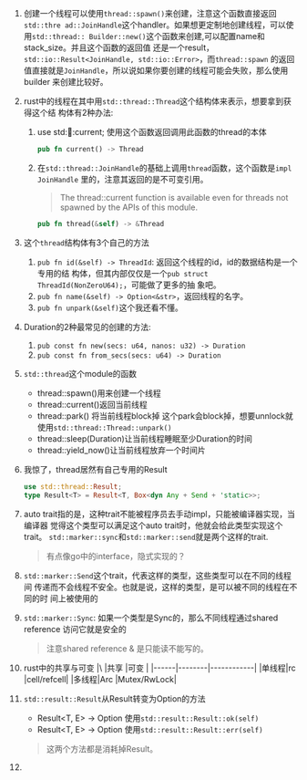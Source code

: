 1. 创建一个线程可以使用`thread::spawn()`来创建，注意这个函数直接返回`std::thre
   ad::JoinHandle`这个handler。如果想更定制地创建线程，可以使用`std::thread::
   Builder::new()`这个函数来创建,可以配置name和stack_size。并且这个函数的返回值
   还是一个result，`std::io::Result<JoinHandle, std::io::Error>`，而`thread::spawn`
   的返回值直接就是`JoinHandle`，所以说如果你要创建的线程可能会失败，那么使用builder
   来创建比较好。

2. rust中的线程在其中用`std::thread::Thread`这个结构体来表示，想要拿到获得这个结
   构体有2种办法:
   1. use std::thread::current; 使用这个函数返回调用此函数的thread的本体
   	  ```rust
      pub fn current() -> Thread
      ```
   2. 在`std::thread::JoinHandle`的基础上调用`thread`函数，这个函数是`impl JoinHandle`
      里的，注意其返回的是不可变引用。
      > The thread::current function is available even for threads not spawned by the APIs of this module.
      ```rust
      pub fn thread(&self) -> &Thread
      ```
3. 这个`thread`结构体有3个自己的方法
   1. `pub fn id(&self) -> ThreadId`: 返回这个线程的id，id的数据结构是一个专用的结
      构体，但其内部仅仅是一个`pub struct ThreadId(NonZeroU64);`，可能做了更多的抽
	  象吧。
   2. `pub fn name(&self) -> Option<&str>`，返回线程的名字。
   3. `pub fn unpark(&self)`这个我还看不懂。

4. Duration的2种最常见的创建的方法:
   1. `pub const fn new(secs: u64, nanos: u32) -> Duration`
   2. `pub const fn from_secs(secs: u64) -> Duration`

5. `std::thread`这个module的函数
    * thread::spawn()用来创建一个线程
	* thread::current()返回当前线程
	* thread::park() 将当前线程block掉  这个park会block掉，想要unnlock就使用`std::thread::Thread::unpark()`
	* thread::sleep(Duration)让当前线程睡眠至少Duration的时间
	* thread::yield_now()让当前线程放弃一个时间片

6. 我惊了，thread居然有自己专用的Result
   ```rust
   use std::thread::Result;
   type Result<T> = Result<T, Box<dyn Any + Send + 'static>>;
   ```
7. auto trait指的是，这种trait不能被程序员去手动impl，只能被编译器实现，当编译器
   觉得这个类型可以满足这个auto trait时，他就会给此类型实现这个trait。
   `std::marker::sync`和`std::marker::send`就是两个这样的trait.
   > 有点像go中的interface，隐式实现的？

8. `std::marker::Send`这个trait，代表这样的类型，这些类型可以在不同的线程间
   传递而不会线程不安全。也就是说，这样的类型，是可以被不同的线程在不同的时
   间上被使用的

9. `std::marker::Sync`: 如果一个类型是Sync的，那么不同线程通过shared reference
   访问它就是安全的

   > 注意shared reference & 是只能读不能写的。


10. rust中的共享与可变
    |\     |共享    |可变        |
	|------|--------|------------|
	|单线程|rc      |cell/refcell|
	|多线程|Arc     |Mutex/RwLock|

11. `std::result::Result`从Result转变为Option的方法
	* Result<T, E> -> Option<T>   使用`std::result::Result::ok(self)`   
	* Result<T, E> -> Option<E>   使用`std::result::Result::err(self)`
	> 这两个方法都是消耗掉Result。


12. 

